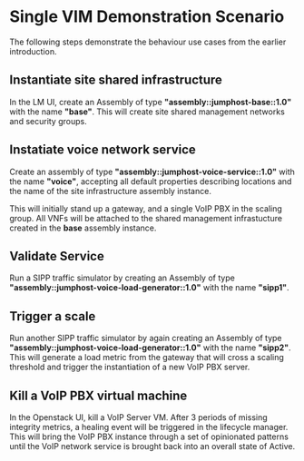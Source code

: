 # Single VIM Demonstration Scenario

The following steps demonstrate the behaviour use cases from the earlier introduction.

## Instantiate site shared infrastructure

In the LM UI, create an Assembly of type **"assembly::jumphost-base::1.0"** with the name **"base"**. This will create site shared management networks and security groups. 

## Instatiate voice network service

Create an assembly of type **"assembly::jumphost-voice-service::1.0"** with the name **"voice"**, accepting all default properties describing locations and the name of the site infrastructure assembly instance. 

This will initially stand up a gateway, and a single VoIP PBX in the scaling group. All VNFs will be attached to the shared management infrastucture created in the **base** assembly instance.

## Validate Service

Run a SIPP traffic simulator by creating an Assembly of type **"assembly::jumphost-voice-load-generator::1.0"** with the name **"sipp1"**. 

## Trigger a scale 

Run another SIPP traffic simulator by again creating an Assembly of type **"assembly::jumphost-voice-load-generator::1.0"** with the name **"sipp2"**. This will generate a load metric from the gateway that will cross a scaling threshold and trigger the instantiation of a new VoIP PBX server. 

## Kill a VoIP PBX virtual machine

In the Openstack UI, kill a VoIP Server VM. After 3 periods of missing integrity metrics, a healing event will be triggered in the lifecycle manager. This will bring the VoIP PBX instance through a set of opinionated patterns until the VoIP network service is brought back into an overall state of Active.  
